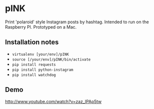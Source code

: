 # pINK #

Print 'polaroid' style Instagram posts by hashtag. Intended to run on the Raspberry PI. Prototyped on a Mac.

## Installation notes ##

+ `virtualenv [your/env]/pINK`
+ `source [/your/env]/pINK/bin/activate`
+ `pip install requests`
+ `pip install python-instagram`
+ `pip install watchdog`

## Demo ##

http://www.youtube.com/watch?v=zaz_IPAp5tw
